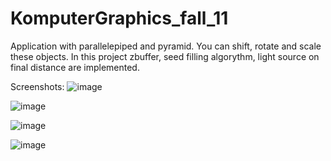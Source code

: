 # KomputerGraphics_fall_11

Application with parallelepiped and pyramid.
You can shift, rotate and scale these objects.
In this project zbuffer, seed filling algorythm, light source on final distance are implemented.

Screenshots:
![image](https://user-images.githubusercontent.com/94970404/220272475-e2b59f5c-8bf6-4488-bf6e-127e439fda8e.png)

![image](https://user-images.githubusercontent.com/94970404/220272493-b89f8a62-b9fe-45d2-981f-be4866e54520.png)

![image](https://user-images.githubusercontent.com/94970404/220272505-bcef6537-94bc-4d31-bfba-561df12d3076.png)

![image](https://user-images.githubusercontent.com/94970404/220272527-9602f36c-378b-467b-9fb8-adb7ac4afe85.png)
